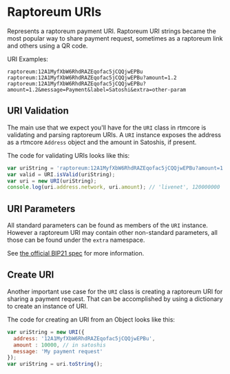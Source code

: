 # Raptoreum URIs
Represents a raptoreum payment URI. Raptoreum URI strings became the most popular way to share payment request, sometimes as a raptoreum link and others using a QR code.

URI Examples:

```
raptoreum:12A1MyfXbW6RhdRAZEqofac5jCQQjwEPBu
raptoreum:12A1MyfXbW6RhdRAZEqofac5jCQQjwEPBu?amount=1.2
raptoreum:12A1MyfXbW6RhdRAZEqofac5jCQQjwEPBu?amount=1.2&message=Payment&label=Satoshi&extra=other-param
```

## URI Validation
The main use that we expect you'll have for the `URI` class in rtmcore is validating and parsing raptoreum URIs. A `URI` instance exposes the address as a rtmcore `Address` object and the amount in Satoshis, if present.

The code for validating URIs looks like this:

```javascript
var uriString = 'raptoreum:12A1MyfXbW6RhdRAZEqofac5jCQQjwEPBu?amount=1.2';
var valid = URI.isValid(uriString);
var uri = new URI(uriString);
console.log(uri.address.network, uri.amount); // 'livenet', 120000000
```

## URI Parameters
All standard parameters can be found as members of the `URI` instance. However a raptoreum URI may contain other non-standard parameters, all those can be found under the `extra` namespace.

See [the official BIP21 spec](https://github.com/bitcoin/bips/blob/master/bip-0021.mediawiki) for more information.

## Create URI
Another important use case for the `URI` class is creating a raptoreum URI for sharing a payment request. That can be accomplished by using a dictionary to create an instance of URI.

The code for creating an URI from an Object looks like this:

```javascript
var uriString = new URI({
  address: '12A1MyfXbW6RhdRAZEqofac5jCQQjwEPBu',
  amount : 10000, // in satoshis
  message: 'My payment request'
});
var uriString = uri.toString();
```
